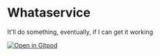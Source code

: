 # Whataservice

It'll do something, eventually, if I can get it working

[![Open in Gitpod](https://gitpod.io/button/open-in-gitpod.svg)](https://gitpod.io/#https://github.com/jessitron/whataservice)

